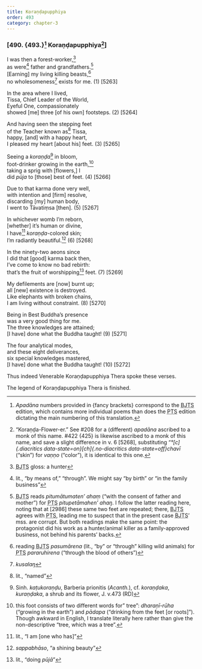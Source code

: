 ```yaml
---
title: Koraṇḍapupphiya
order: 493
category: chapter-3
---
```


### \[490. {493.}[^1] Koraṇḍapupphiya[^2]\]

I was then a forest-worker,[^3]  
as were[^4] father and grandfathers.[^5]  
\[Earning\] my living killing beasts,[^6]  
no wholesomeness[^7] exists for me. (1) \[5263\]

In the area where I lived,  
Tissa, Chief Leader of the World,  
Eyeful One, compassionately  
showed \[me\] three \[of his own\] footsteps. (2) \[5264\]

And having seen the stepping feet  
of the Teacher known as[^8] Tissa,  
happy, \[and\] with a happy heart,  
I pleased my heart \[about his\] feet. (3) \[5265\]

Seeing a *koraṇḍa*[^9] in bloom,  
foot-drinker growing in the earth,[^10]  
taking a sprig with \[flowers,\] I  
did *pūja* to \[those\] best of feet. (4) \[5266\]

Due to that karma done very well,  
with intention and \[firm\] resolve,  
discarding \[my\] human body,  
I went to Tāvatiṃsa \[then\]. (5) \[5267\]

In whichever womb I’m reborn,  
\[whether\] it’s human or divine,  
I have[^11] *koraṇḍa*-colored skin;  
I’m radiantly beautiful.[^12] (6) \[5268\]

In the ninety-two aeons since  
I did that \[good\] karma back then,  
I’ve come to know no bad rebirth:  
that’s the fruit of worshipping[^13] feet. (7) \[5269\]

My defilements are \[now\] burnt up;  
all \[new\] existence is destroyed.  
Like elephants with broken chains,  
I am living without constraint. (8) \[5270\]

Being in Best Buddha’s presence  
was a very good thing for me.  
The three knowledges are attained;  
\[I have\] done what the Buddha taught! (9) \[5271\]

The four analytical modes,  
and these eight deliverances,  
six special knowledges mastered,  
\[I have\] done what the Buddha taught! (10) \[5272\]

Thus indeed Venerable Koraṇḍapupphiya Thera spoke these verses.

The legend of Koraṇḍapupphiya Thera is finished.

[^1]: *Apadāna* numbers provided in {fancy brackets} correspond to the <abbr title="Buddha Jayanthi Tripitaka Series">BJTS</abbr> edition, which contains more individual poems than does the <abbr title="Pali Text Society">PTS</abbr> edition dictating the main numbering of this translation.

[^2]: “Koraṇḍa-Flower-er.” See \#208 for a (different) *apadāna* ascribed to a monk of this name. \#422 {425} is likewise ascribed to a monk of this name, and save a slight difference in v. 6 \[5268\], substituting “*°[c]{.diacritics data-state=on}[ch]{.no-diacritics data-state=off}chavī* (“skin”) for *vaṇṇo* (“color”), it is identical to this one.

[^3]: <abbr title="Buddha Jayanthi Tripitaka Series">BJTS</abbr> gloss: a hunter

[^4]: lit., “by means of,” “through”. We might say “by birth” or “in the family business”

[^5]: <abbr title="Buddha Jayanthi Tripitaka Series">BJTS</abbr> reads *pitumātumaten’ ahaṃ* (“with the consent of father and mother”) for <abbr title="Pali Text Society">PTS</abbr> *pitupetāmahen’ ahaŋ*. I follow the latter reading here, noting that at \[2986\] these same two feet are repeated; there, <abbr title="Buddha Jayanthi Tripitaka Series">BJTS</abbr> agrees with <abbr title="Pali Text Society">PTS</abbr>, leading me to suspect that in the present case <abbr title="Buddha Jayanthi Tripitaka Series">BJTS</abbr>’ mss. are corrupt. But both readings make the same point: the protagonist did his work as a hunter/animal killer as a family-approved business, not behind his parents’ backs.

[^6]: reading <abbr title="Buddha Jayanthi Tripitaka Series">BJTS</abbr> *pasumārena* (lit., “by” or “through” killing wild animals) for <abbr title="Pali Text Society">PTS</abbr> *pararuhirena* (“through the blood of others”)

[^7]: *kusalaŋ*

[^8]: lit., “named”

[^9]: Sinh. *kaṭukoraṇḍu*, Barberia prionitis (*Acanth.*), cf. *koraṇḍaka*, *kuraṇḍaka*, a shrub and its flower, J. v.473 (RD)

[^10]: this foot consists of two different words for” tree”: *dharaṇī-rūha* (“growing in the earth”) and *pādapa* (“drinking from the feet \[or roots\]”). Though awkward in English, I translate literally here rather than give the non-descriptive “tree, which was a tree”.

[^11]: lit., “I am \[one who has\]”

[^12]: *sappabhāso*, “a shining beauty”

[^13]: lit., “doing *pūjā*”
